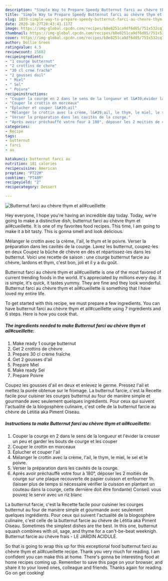 ```yaml
---
description: "Simple Way to Prepare Speedy Butternut farci au chèvre thym et ail#cueillette"
title: "Simple Way to Prepare Speedy Butternut farci au chèvre thym et ail#cueillette"
slug: 1039-simple-way-to-prepare-speedy-butternut-farci-au-chevre-thym-et-ailcueillette
date: 2020-10-27T20:43:41.117Z
image: https://img-global.cpcdn.com/recipes/b8e8251ca9df6d85/751x532cq70/butternut-farci-au-chevre-thym-et-ailcueillette-photo-principale-de-la-recette.jpg
thumbnail: https://img-global.cpcdn.com/recipes/b8e8251ca9df6d85/751x532cq70/butternut-farci-au-chevre-thym-et-ailcueillette-photo-principale-de-la-recette.jpg
cover: https://img-global.cpcdn.com/recipes/b8e8251ca9df6d85/751x532cq70/butternut-farci-au-chevre-thym-et-ailcueillette-photo-principale-de-la-recette.jpg
author: Dollie Green
ratingvalue: 4.5
reviewcount: 15682
recipeingredient:
- "1 courge butternut"
- "2 crottins de chvre"
- "30 cl crme frache"
- "2 gousses dail"
- " Miel"
- " Sel"
- " Poivre"
recipeinstructions:
- "Couper la courge en 2 dans le sens de la longueur et l&#39;évider la creuser un peu et garder les bouts de courge et les couper"
- "Couper le crottin en morceaux"
- "Éplucher et couper l&#39;ail"
- "Mélanger le crottin avec la crème, l&#39;ail, le thym, le miel, le sel et le poivre."
- "Verser la préparation dans les cavités de la courge."
- "Après avoir préchauffé votre four à 180°, déposer les 2 moitiés de courge sur une plaque recouverte de papier cuisson et enfourner 1h. (laisser plus de temps si nécessaire vérifier la cuisson en plantant un couteau dans la courge, cette dernière doit être fondante) Conseil: vous pouvez le servir avec un riz blanc"
categories:
- Recipe
tags:
- butternut
- farci
- au

katakunci: butternut farci au 
nutrition: 181 calories
recipecuisine: American
preptime: "PT22M"
cooktime: "PT48M"
recipeyield: "2"
recipecategory: Dessert

---
```



![Butternut farci au chèvre thym et ail#cueillette](https://img-global.cpcdn.com/recipes/b8e8251ca9df6d85/751x532cq70/butternut-farci-au-chevre-thym-et-ailcueillette-photo-principale-de-la-recette.jpg)

Hey everyone, I hope you're having an incredible day today. Today, we're going to make a distinctive dish, butternut farci au chèvre thym et ail#cueillette. It is one of my favorites food recipes. This time, I am going to make it a bit tasty. This is gonna smell and look delicious.

Mélanger le crottin avec la crème, l&#39;ail, le thym et le poivre. Verser la préparation dans les cavités de la courge. Lavez les butternut, coupez-les en deux Coupez la bûche de chèvre en dés et répartissez-les dans les butternut. Voici une recette de saison : une courge butternut farcie au chèvre, lardons et thym, c&#39;est bon, joli et il y a du goût.

Butternut farci au chèvre thym et ail#cueillette is one of the most favored of current trending foods in the world. It's appreciated by millions every day. It is simple, it's quick, it tastes yummy. They are fine and they look wonderful. Butternut farci au chèvre thym et ail#cueillette is something that I have loved my entire life.


To get started with this recipe, we must prepare a few ingredients. You can have butternut farci au chèvre thym et ail#cueillette using 7 ingredients and 6 steps. Here is how you cook that.

<!--inarticleads1-->

##### The ingredients needed to make Butternut farci au chèvre thym et ail#cueillette:

1. Make ready 1 courge butternut
1. Get 2 crottins de chèvre
1. Prepare 30 cl crème fraîche
1. Get 2 gousses d&#39;ail
1. Prepare  Miel
1. Make ready  Sel
1. Prepare  Poivre


Coupez les gousses d&#39;ail en deux et enlevez le germe. Pressez l&#39;ail et mettez la purée obtenue sur le fromage. La butternut farcie, c&#39;est la Recette facile pour cuisiner les courges butternut au four de manière simple et gourmande avec seulement quelques ingrédients. Pour ceux qui suivent l&#39;actualité de la blogosphère culinaire, c&#39;est celle de la butternut farcie au chèvre de Létitia aka Piment Oiseau. 

<!--inarticleads2-->

##### Instructions to make Butternut farci au chèvre thym et ail#cueillette:

1. Couper la courge en 2 dans le sens de la longueur et l&#39;évider la creuser un peu et garder les bouts de courge et les couper
1. Couper le crottin en morceaux
1. Éplucher et couper l&#39;ail
1. Mélanger le crottin avec la crème, l&#39;ail, le thym, le miel, le sel et le poivre.
1. Verser la préparation dans les cavités de la courge.
1. Après avoir préchauffé votre four à 180°, déposer les 2 moitiés de courge sur une plaque recouverte de papier cuisson et enfourner 1h. (laisser plus de temps si nécessaire vérifier la cuisson en plantant un couteau dans la courge, cette dernière doit être fondante) Conseil: vous pouvez le servir avec un riz blanc


La butternut farcie, c&#39;est la Recette facile pour cuisiner les courges butternut au four de manière simple et gourmande avec seulement quelques ingrédients. Pour ceux qui suivent l&#39;actualité de la blogosphère culinaire, c&#39;est celle de la butternut farcie au chèvre de Létitia aka Piment Oiseau. Sometimes the simplest dishes are the best. In this one, butternut squash combines with oil, sage, and thyme for a can&#39;t-be-beat weeknigh. Butternut farcie au chèvre frais - LE JARDIN ACIDULÉ. 

So that is going to wrap this up for this exceptional food butternut farci au chèvre thym et ail#cueillette recipe. Thank you very much for reading. I am confident you can make this at home. There's gonna be interesting food at home recipes coming up. Remember to save this page on your browser, and share it to your loved ones, colleague and friends. Thanks again for reading. Go on get cooking!
